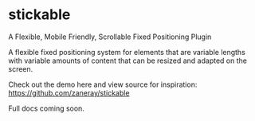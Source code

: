 stickable
=========

A Flexible, Mobile Friendly, Scrollable Fixed Positioning Plugin

A flexible fixed positioning system for elements that are variable lengths with variable amounts of content that can be resized and adapted on the screen.

Check out the demo here and view source for inspiration: https://github.com/zaneray/stickable

Full docs coming soon. 